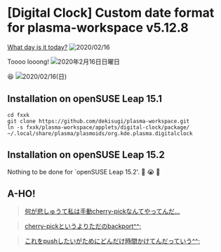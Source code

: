 # [Digital Clock] Custom date format for plasma-workspace v5.12.8

[What day is it today?](https://ejje.weblio.jp/sentence/content/What+day+is+it+today%3F)
![2020/02/16](https://geeko.dev/one/2020/02/16/plasma-digital-clock/short-date.png)

Toooo looong!
![2020年2月16日日曜日](https://geeko.dev/one/2020/02/16/plasma-digital-clock/long-date.png)

:satisfied:
![2020/02/16(日)](https://geeko.dev/one/2020/02/16/plasma-digital-clock/custom-date.png)


## Installation on openSUSE Leap 15.1

    cd fxxk
    git clone https://github.com/dekisugi/plasma-workspace.git
    ln -s fxxk/plasma-workspace/applets/digital-clock/package/ ~/.local/share/plasma/plasmoids/org.kde.plasma.digitalclock


## Installation on openSUSE Leap 15.2

Nothing to be done for \`openSUSE Leap 15.2'. :fu: :sob: :fu:


## A-HO!

> [何が悲しゅうて私は手動cherry-pickなんてやってんだ…](https://mstdn.maud.io/@dekisugi/103664185057096510)

> [cherry-pickというよりただのbackport^^;](https://mstdn.maud.io/@dekisugi/103664188014521648)

> [これをpushしたいがためにどんだけ時間かけてんだっていう^^;](https://mstdn.maud.io/@dekisugi/103664291709241562)
